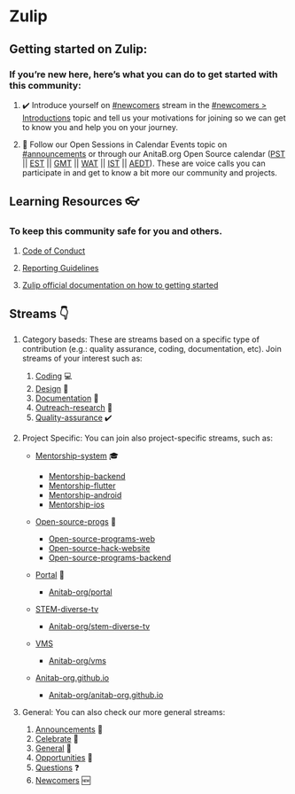 # Zulip

##  Getting started on Zulip:

### If you’re new here, here’s what you can do to get started with this community:

1.  :heavy_check_mark: Introduce yourself on [#newcomers](https://anitab-org.zulipchat.com/#narrow/stream/223071-newcomers) stream in the [#newcomers > Introductions](https://anitab-org.zulipchat.com/#narrow/stream/223071-newcomers/topic/Introductions) topic and tell us your motivations for joining so we can get to know you and help you on your journey.

2.   :calendar: Follow our Open Sessions in Calendar Events topic on [#announcements](https://anitab-org.zulipchat.com/#narrow/stream/213491-announcements) or through our AnitaB.org Open Source calendar ([PST](https://calendar.google.com/calendar/embed?src=sh10tv3mtfve62somg9nngp9tg%40group.calendar.google.com&ctz=America/Los_Angeles) || [EST](https://calendar.google.com/calendar/embed?src=sh10tv3mtfve62somg9nngp9tg%40group.calendar.google.com&ctz=America/New_York) || [GMT](https://calendar.google.com/calendar/embed?src=sh10tv3mtfve62somg9nngp9tg%40group.calendar.google.com&ctz=GMT) || [WAT](https://calendar.google.com/calendar/embed?src=sh10tv3mtfve62somg9nngp9tg%40group.calendar.google.com&ctz=Africa/Lagos) || [IST](https://calendar.google.com/calendar/embed?src=sh10tv3mtfve62somg9nngp9tg%40group.calendar.google.com&ctz=Asia/Colombo) || [AEDT](https://calendar.google.com/calendar/embed?src=sh10tv3mtfve62somg9nngp9tg%40group.calendar.google.com&ctz=Australia/Sydney)). These are voice calls you can participate in and get to know a bit more our community and projects.

##   Learning Resources :eyeglasses:
### To keep this community safe for you and others.

1.  [Code of Conduct](/Contributing/CODE_OF_CONDUCT.md)

2.  [Reporting Guidelines](/Contributing/REPORTING_GUIDELINES.md) 

3.  [Zulip official documentation on how to getting started](https://zulipchat.com/help/getting-started-with-zulip)  

##  Streams :point_down:
    
1. Category baseds: These are streams based on a specific type of contribution (e.g.: quality assurance, coding, documentation, etc). Join streams of your interest such as:

    1.  [Coding](https://anitab-org.zulipchat.com/#narrow/stream/216321-coding) :computer:
    2.  [Design](https://anitab-org.zulipchat.com/#narrow/stream/216323-design) :art:
    3.  [Documentation](https://anitab-org.zulipchat.com/#narrow/stream/216326-documentation) :notebook_with_decorative_cover:    
    4.  [Outreach-research](https://anitab-org.zulipchat.com/#narrow/stream/216324-outreach-research) :microscope:
    5.  [Quality-assurance](https://anitab-org.zulipchat.com/#narrow/stream/216325-quality-assurance) :heavy_check_mark:

2. Project Specific: You can join also project-specific streams, such as: 
    * [Mentorship-system](https://anitab-org.zulipchat.com/#narrow/stream/222534-mentorship-system) :mortar_board:
        *   [Mentorship-backend](https://github.com/anitab-org/mentorship-backend)
        *   [Mentorship-flutter](https://github.com/anitab-org/mentorship-flutter)
        *   [Mentorship-android](https://github.com/anitab-org/mentorship-android)
        *   [Mentorship-ios](https://github.com/anitab-org/mentorship-ios)

    *  [Open-source-progs](https://anitab-org.zulipchat.com/#narrow/stream/237907-open-source-progs) :confetti_ball:
        *  [Open-source-programs-web](https://github.com/anitab-org/open-source-programs-web)
        *  [Open-source-hack-website](https://github.com/anitab-org/Open-source-hack-website)
        *  [Open-source-programs-backend](https://github.com/anitab-org/open-source-programs-backend)

    *  [Portal](https://anitab-org.zulipchat.com/#narrow/stream/222540-portal) :tada:
        *   [Anitab-org/portal](https://github.com/anitab-org/portal)

    *  [STEM-diverse-tv](https://anitab-org.zulipchat.com/#narrow/stream/225705-STEM-diverse-tv)        
        *   [Anitab-org/stem-diverse-tv](https://github.com/anitab-org/stem-diverse-tv)

    *  [VMS](https://anitab-org.zulipchat.com/#narrow/stream/222539-vms:)        
        *   [Anitab-org/vms](https://github.com/anitab-org/vms)

    *   [Anitab-org.github.io](https://anitab-org.zulipchat.com/#narrow/stream/235478-anitab-org.2Egithub.2Eio)        
        *   [Anitab-org/anitab-org.github.io](https://github.com/anitab-org/anitab-org.github.io)

3.  General: You can also check our more general streams:
    1.  [Announcements](https://anitab-org.zulipchat.com/#narrow/stream/213491-announcements) :microphone:
    2.  [Celebrate](https://anitab-org.zulipchat.com/#narrow/stream/223068-celebrate) :sparkler:
    3.  [General](https://anitab-org.zulipchat.com/#narrow/stream/212722-general) :newspaper:
    4.  [Opportunities](https://anitab-org.zulipchat.com/#narrow/stream/223069-opportunities) :stars:
    5.  [Questions](https://anitab-org.zulipchat.com/#narrow/stream/223070-questions) :question:
    6.  [Newcomers](https://anitab-org.zulipchat.com/#narrow/stream/223071-newcomers) :new:  
